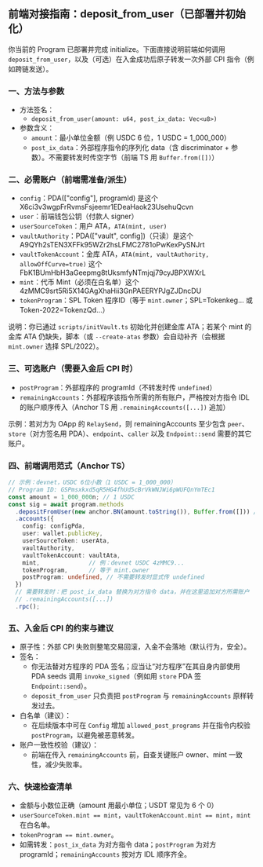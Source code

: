 ## 前端对接指南：deposit_from_user（已部署并初始化）

你当前的 Program 已部署并完成 initialize。下面直接说明前端如何调用 `deposit_from_user`，以及（可选）在入金成功后原子转发一次外部 CPI 指令（例如跨链发送）。

### 一、方法与参数
- 方法签名：
  - `deposit_from_user(amount: u64, post_ix_data: Vec<u8>)`
- 参数含义：
  - `amount`：最小单位金额（例 USDC 6 位，1 USDC = 1_000_000）
  - `post_ix_data`：外部程序指令的序列化 data（含 discriminator + 参数）。不需要转发时传空字节（前端 TS 用 `Buffer.from([])`）

### 二、必需账户（前端需准备/派生）
- `config`：PDA(["config"], programId)  是这个X6ci3v3wgpFrRvmsFsjeemr1EDeaHaok23UsehuQcvn
- `user`：前端钱包公钥（付款人 signer）
- `userSourceToken`：用户 ATA，`ATA(mint, user)`
- `vaultAuthority`：PDA(["vault", config])（只读）是这个 A9QYh2sTEN3XFFk95WZr2hsLFMC2781oPwKexPySNJrt
- `vaultTokenAccount`：金库 ATA，`ATA(mint, vaultAuthority, allowOffCurve=true)`  这个FbK1BUmHbH3aGeepmg8tUksmfyNTmjqj79cyJBPXWXrL
- `mint`：代币 Mint（必须在白名单）这个 4zMMC9srt5Ri5X14GAgXhaHii3GnPAEERYPJgZJDncDU
- `tokenProgram`：SPL Token 程序ID（等于 `mint.owner`；SPL=Tokenkeg… 或 Token-2022=TokenzQd…）

说明：你已通过 `scripts/initVault.ts` 初始化并创建金库 ATA；若某个 mint 的金库 ATA 仍缺失，脚本（或 `--create-atas` 参数）会自动补齐（会根据 `mint.owner` 选择 SPL/2022）。

### 三、可选账户（需要入金后 CPI 时）
- `postProgram`：外部程序的 programId（不转发时传 `undefined`）
- `remainingAccounts`：外部程序该指令所需的所有账户，严格按对方指令 IDL 的账户顺序传入（Anchor TS 用 `.remainingAccounts([...])` 追加）

示例：若对方为 OApp 的 `RelaySend`，则 remainingAccounts 至少包含 `peer`、`store`（对方签名用 PDA）、`endpoint`、`caller` 以及 `Endpoint::send` 需要的其它账户。

### 四、前端调用范式（Anchor TS）
```ts
// 示例：devnet，USDC 6位小数（1 USDC = 1_000_000）
// Program ID: GSPmsxkxd5qR5HG4fhUd5cBrVkWNJWi6pWUFQnYmTEc1
const amount = 1_000_000n; // 1 USDC
const sig = await program.methods
  .depositFromUser(new anchor.BN(amount.toString()), Buffer.from([])) // 不转发时传空
  .accounts({
    config: configPda,
    user: wallet.publicKey,
    userSourceToken: userAta,
    vaultAuthority,
    vaultTokenAccount: vaultAta,
    mint,              // 例：devnet USDC 4zMMC9...
    tokenProgram,      // 等于 mint.owner
    postProgram: undefined, // 不需要转发时显式传 undefined
  })
  // 需要转发时：把 post_ix_data 替换为对方指令 data，并在这里追加对方所需账户
  // .remainingAccounts([...])
  .rpc();
```

### 五、入金后 CPI 的约束与建议
- 原子性：外部 CPI 失败则整笔交易回滚，入金不会落地（默认行为，安全）。
- 签名：
  - 你无法替对方程序的 PDA 签名；应当让“对方程序”在其自身内部使用 PDA seeds 调用 `invoke_signed`（例如用 `store` PDA 签 `Endpoint::send`）。
  - `deposit_from_user` 只负责把 `postProgram` 与 `remainingAccounts` 原样转发过去。
- 白名单（建议）：
  - 在后续版本中可在 `Config` 增加 `allowed_post_programs` 并在指令内校验 `postProgram`，以避免被恶意转发。
- 账户一致性校验（建议）：
  - 前端在传入 `remainingAccounts` 前，自查关键账户 owner、mint 一致性，减少失败率。

### 六、快速检查清单
- 金额与小数位正确（amount 用最小单位；USDT 常见为 6 个 0）
- `userSourceToken.mint == mint`，`vaultTokenAccount.mint == mint`，`mint` 在白名单。
- `tokenProgram == mint.owner`。
- 如需转发：`post_ix_data` 为对方指令 data；`postProgram` 为对方 programId；`remainingAccounts` 按对方 IDL 顺序齐全。

